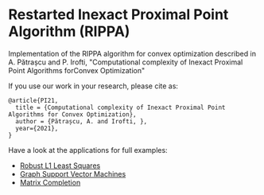 # Restarted Inexact Proximal Point Algorithm (RIPPA)

Implementation of the RIPPA algorithm for convex optimization described in
A. Pătrașcu and P. Irofti, "Computational complexity of Inexact Proximal
Point Algorithms forConvex Optimization"

If you use our work in your research, please cite as:
```
@article{PI21,
  title = {Computational complexity of Inexact Proximal Point Algorithms for Convex Optimization},
  author = {Pătrașcu, A. and Irofti, },
  year={2021},
}
```

Have a look at the applications for full examples:
* [Robust L1 Least Squares](test_rippa_robust_l1ls.py) 
* [Graph Support Vector Machines](test_rippa_graphsvm.py) 
* [Matrix Completion](test_rippa_matrixcompletion.py) 
